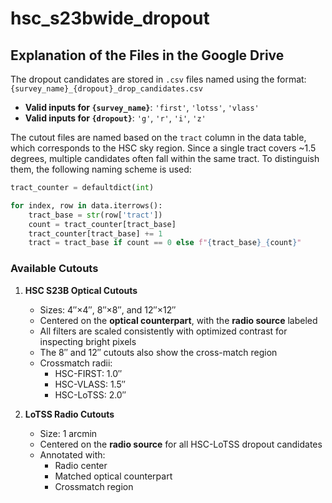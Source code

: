 # hsc_s23bwide_dropout

## Explanation of the Files in the Google Drive

The dropout candidates are stored in `.csv` files named using the format:  
`{survey_name}_{dropout}_drop_candidates.csv`

- **Valid inputs for `{survey_name}`**: `'first'`, `'lotss'`, `'vlass'`  
- **Valid inputs for `{dropout}`**: `'g'`, `'r'`, `'i'`, `'z'`

The cutout files are named based on the `tract` column in the data table, which corresponds to the HSC sky region. Since a single tract covers ~1.5 degrees, multiple candidates often fall within the same tract. To distinguish them, the following naming scheme is used:

```python
tract_counter = defaultdict(int)

for index, row in data.iterrows():
    tract_base = str(row['tract'])
    count = tract_counter[tract_base]
    tract_counter[tract_base] += 1
    tract = tract_base if count == 0 else f"{tract_base}_{count}"
```

### Available Cutouts

1. **HSC S23B Optical Cutouts**  
   - Sizes: 4″×4″, 8″×8″, and 12″×12″  
   - Centered on the **optical counterpart**, with the **radio source** labeled  
   - All filters are scaled consistently with optimized contrast for inspecting bright pixels  
   - The 8″ and 12″ cutouts also show the cross-match region  
   - Crossmatch radii:
     - HSC-FIRST: 1.0″  
     - HSC-VLASS: 1.5″  
     - HSC-LoTSS: 2.0″  

2. **LoTSS Radio Cutouts**  
   - Size: 1 arcmin  
   - Centered on the **radio source** for all HSC-LoTSS dropout candidates  
   - Annotated with:
     - Radio center  
     - Matched optical counterpart  
     - Crossmatch region  
